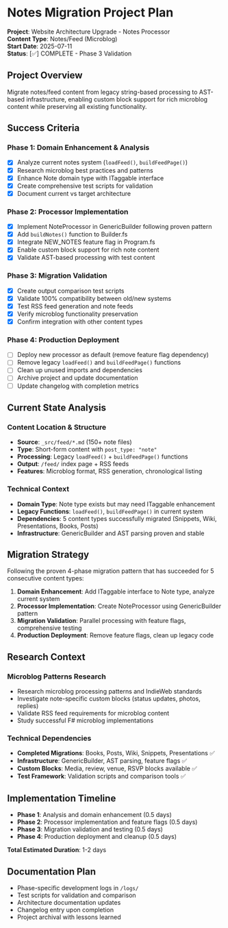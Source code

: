 # Notes Migration Project Plan

**Project**: Website Architecture Upgrade - Notes Processor  
**Content Type**: Notes/Feed (Microblog)  
**Start Date**: 2025-07-11  
**Status**: [✅] COMPLETE - Phase 3 Validation

## Project Overview

Migrate notes/feed content from legacy string-based processing to AST-based infrastructure, enabling custom block support for rich microblog content while preserving all existing functionality.

## Success Criteria

### Phase 1: Domain Enhancement & Analysis
- [x] Analyze current notes system (`loadFeed()`, `buildFeedPage()`)
- [x] Research microblog best practices and patterns
- [x] Enhance Note domain type with ITaggable interface
- [x] Create comprehensive test scripts for validation
- [x] Document current vs target architecture

### Phase 2: Processor Implementation
- [x] Implement NoteProcessor in GenericBuilder following proven pattern
- [x] Add `buildNotes()` function to Builder.fs 
- [x] Integrate NEW_NOTES feature flag in Program.fs
- [x] Enable custom block support for rich note content
- [x] Validate AST-based processing with test content

### Phase 3: Migration Validation
- [x] Create output comparison test scripts
- [x] Validate 100% compatibility between old/new systems
- [x] Test RSS feed generation and note feeds
- [x] Verify microblog functionality preservation
- [x] Confirm integration with other content types

### Phase 4: Production Deployment
- [ ] Deploy new processor as default (remove feature flag dependency)
- [ ] Remove legacy `loadFeed()` and `buildFeedPage()` functions
- [ ] Clean up unused imports and dependencies
- [ ] Archive project and update documentation
- [ ] Update changelog with completion metrics

## Current State Analysis

### Content Location & Structure
- **Source**: `_src/feed/*.md` (150+ note files)
- **Type**: Short-form content with `post_type: "note"`
- **Processing**: Legacy `loadFeed()` + `buildFeedPage()` functions
- **Output**: `/feed/` index page + RSS feeds
- **Features**: Microblog format, RSS generation, chronological listing

### Technical Context
- **Domain Type**: Note type exists but may need ITaggable enhancement
- **Legacy Functions**: `loadFeed()`, `buildFeedPage()` in current system
- **Dependencies**: 5 content types successfully migrated (Snippets, Wiki, Presentations, Books, Posts)
- **Infrastructure**: GenericBuilder and AST parsing proven and stable

## Migration Strategy

Following the proven 4-phase migration pattern that has succeeded for 5 consecutive content types:

1. **Domain Enhancement**: Add ITaggable interface to Note type, analyze current system
2. **Processor Implementation**: Create NoteProcessor using GenericBuilder pattern
3. **Migration Validation**: Parallel processing with feature flags, comprehensive testing
4. **Production Deployment**: Remove feature flags, clean up legacy code

## Research Context

### Microblog Patterns Research
- Research microblog processing patterns and IndieWeb standards
- Investigate note-specific custom blocks (status updates, photos, replies)
- Validate RSS feed requirements for microblog content
- Study successful F# microblog implementations

### Technical Dependencies
- **Completed Migrations**: Books, Posts, Wiki, Snippets, Presentations ✅
- **Infrastructure**: GenericBuilder, AST parsing, feature flags ✅  
- **Custom Blocks**: Media, review, venue, RSVP blocks available ✅
- **Test Framework**: Validation scripts and comparison tools ✅

## Implementation Timeline

- **Phase 1**: Analysis and domain enhancement (0.5 days)
- **Phase 2**: Processor implementation and feature flags (0.5 days)  
- **Phase 3**: Migration validation and testing (0.5 days)
- **Phase 4**: Production deployment and cleanup (0.5 days)

**Total Estimated Duration**: 1-2 days

## Documentation Plan

- Phase-specific development logs in `/logs/`
- Test scripts for validation and comparison
- Architecture documentation updates
- Changelog entry upon completion
- Project archival with lessons learned
